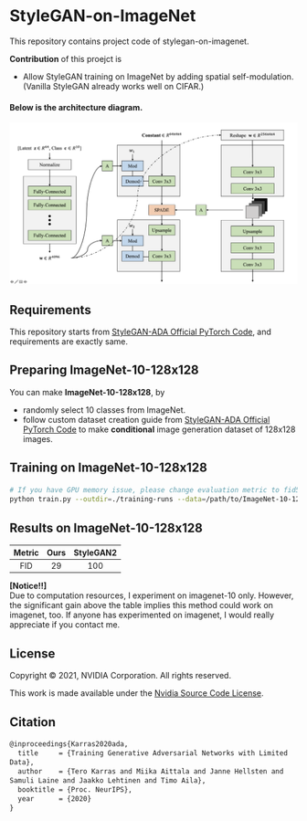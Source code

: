 # StyleGAN-on-ImageNet

This repository contains project code of stylegan-on-imagenet.

**Contribution** of this proejct is
* Allow StyleGAN training on ImageNet by adding spatial self-modulation. (Vanilla StyleGAN already works well on CIFAR.)

#### Below is the architecture diagram.
![img](img_arch.png)

## Requirements

This repository starts from <a href="https://github.com/NVlabs/stylegan2-ada-pytorch">StyleGAN-ADA Official PyTorch Code</a>, and requirements are exactly same.

## Preparing ImageNet-10-128x128

You can make **ImageNet-10-128x128**, by
* randomly select 10 classes from ImageNet.
* follow custom dataset creation guide from <a href="https://github.com/NVlabs/stylegan2-ada-pytorch">StyleGAN-ADA Official PyTorch Code</a> to make **conditional** image generation dataset of 128x128 images.

## Training on ImageNet-10-128x128

```.bash
# If you have GPU memory issue, please change evaluation metric to fid5k.
python train.py --outdir=./training-runs --data=/path/to/ImageNet-10-128x128 --gpus=#ofGPUs --cfg=auto --aug=ada --metrics=fid50k --kimg=100000 --cond=True
```

## Results on ImageNet-10-128x128

</ul>
<table>
<thead>
<tr>
<th align="center">Metric</th>
<th align="center">Ours</th>
<th align="center">StyleGAN2</th>
</tr>
</thead>
<tbody>
<tr>
<td align="center">FID</td>
<td align="center">29</td>
<td align="center">100</td>
</tr>
</tbody></table>

**[Notice!!]**  
Due to computation resources, I experiment on imagenet-10 only. However, the significant gain above the table implies this method could work on imagenet, too. If anyone has experimented on imagenet, I would really appreciate if you contact me.

## License

Copyright &copy; 2021, NVIDIA Corporation. All rights reserved.

This work is made available under the [Nvidia Source Code License](https://nvlabs.github.io/stylegan2-ada-pytorch/license.html).

## Citation

```
@inproceedings{Karras2020ada,
  title     = {Training Generative Adversarial Networks with Limited Data},
  author    = {Tero Karras and Miika Aittala and Janne Hellsten and Samuli Laine and Jaakko Lehtinen and Timo Aila},
  booktitle = {Proc. NeurIPS},
  year      = {2020}
}
```
